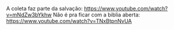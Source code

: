 A coleta faz parte da salvação: https://www.youtube.com/watch?v=mNdZw3bYkhw
Não é pra ficar com a biblia aberta: https://www.youtube.com/watch?v=TNxBtpnNvUA
